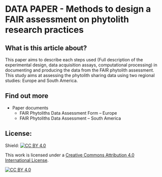 # DATA PAPER - Methods to design a FAIR assessment on phytolith research practices

## What is this article about?
This paper aims to describe each steps used (Full description of the experimental design, data acquisition assays, computational processing) in documenting and producing the data from the FAIR phytolith assessment. This study aims at assessing the phytolith sharing data using two regional studies: Europe and South America. 

## Find out more
* Paper documents
    * FAIR Phytoliths Data Assessment Form  – Europe
    * FAIR Phytoliths Data Assessment  – South America

## License:
Shield: [![CC BY 4.0][cc-by-shield]][cc-by]

This work is licensed under a
[Creative Commons Attribution 4.0 International License][cc-by].

[![CC BY 4.0][cc-by-image]][cc-by]

[cc-by]: http://creativecommons.org/licenses/by/4.0/
[cc-by-image]: https://i.creativecommons.org/l/by/4.0/88x31.png
[cc-by-shield]: https://img.shields.io/badge/License-CC%20BY%204.0-lightgrey.svg

